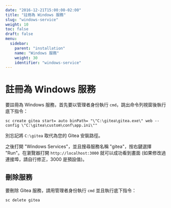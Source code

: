 ```yaml
---
date: "2016-12-21T15:00:00-02:00"
title: "註冊為 Windows 服務"
slug: "windows-service"
weight: 10
toc: false
draft: false
menu:
  sidebar:
    parent: "installation"
    name: "Windows 服務"
    weight: 30
    identifier: "windows-service"
---
```


# 註冊為 Windows 服務

要註冊為 Windows 服務，首先要以管理者身份執行 `cmd`，跳出命令列視窗後執行底下指令：

```
sc create gitea start= auto binPath= "\"C:\gitea\gitea.exe\" web --config \"C:\gitea\custom\conf\app.ini\""
```

別忘記將 `C:\gitea` 取代為您的 Gitea 安裝路徑。

之後打開 "Windows Services"，並且搜尋服務名稱 "gitea"，按右鍵選擇 "Run"。在瀏覽器打開 `http://localhost:3000` 就可以成功看到畫面 (如果修改過連接埠，請自行修正，3000 是預設值)。

## 刪除服務

要刪除 Gitea 服務，請用管理者身份執行 `cmd` 並且執行底下指令：

```
sc delete gitea
```
